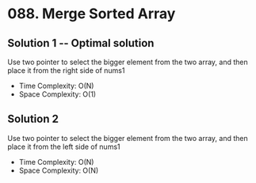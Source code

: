 # 088. Merge Sorted Array
## Solution 1 -- Optimal solution
Use two pointer to select the bigger element from the two array, and then place it from the right side of nums1
* Time Complexity: O(N)
* Space Complexity: O(1)

## Solution 2
Use two pointer to select the bigger element from the two array, and then place it from the left side of nums1
* Time Complexity: O(N)
* Space Complexity: O(N)

